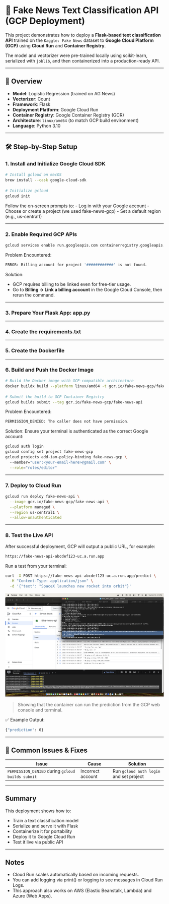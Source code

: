 # 🧠 Fake News Text Classification API (GCP Deployment)

This project demonstrates how to deploy a **Flask-based text classification API** trained on the `Kaggle: Fake News` dataset to **Google Cloud Platform (GCP)** using **Cloud Run** and **Container Registry**.

The model and vectorizer were pre-trained locally using scikit-learn, serialized with `joblib`, and then containerized into a production-ready API.

---

## 🚀 Overview

- **Model**: Logistic Regression (trained on AG News)
- **Vectorizer**: Count
- **Framework**: Flask  
- **Deployment Platform**: Google Cloud Run  
- **Container Registry**: Google Container Registry (GCR)  
- **Architecture**: `linux/amd64` (to match GCP build environment)  
- **Language**: Python 3.10  

---

## 🛠️ Step-by-Step Setup

### 1. Install and Initialize Google Cloud SDK

```bash
# Install gcloud on macOS
brew install --cask google-cloud-sdk

# Initialize gcloud
gcloud init
```

Follow the on-screen prompts to:
	- Log in with your Google account
	- Choose or create a project (we used fake-news-gcp)
	- Set a default region (e.g., us-central1)

---

### 2. Enable Required GCP APIs
```bash
gcloud services enable run.googleapis.com containerregistry.googleapis.com
```

Problem Encountered:
```bash
ERROR: Billing account for project '############' is not found.
```

Solution:
- GCP requires billing to be linked even for free-tier usage.
- Go to **Billing → Link a billing account** in the Google Cloud Console, then rerun the command.

---

### 3. Prepare Your Flask App: app.py

---

### 4. Create the requirements.txt

---

### 5. Create the Dockerfile

---

### 6. Build and Push the Docker Image
```bash
# Build the Docker image with GCP-compatible architecture
docker buildx build --platform linux/amd64 -t gcr.io/fake-news-gcp/fake-news-api .

# Submit the build to GCP Container Registry
gcloud builds submit --tag gcr.io/fake-news-gcp/fake-news-api
```

Problem Encountered:
```bash
PERMISSION_DENIED: The caller does not have permission.
```

Solution:
Ensure your terminal is authenticated as the correct Google account:
```bash
gcloud auth login
gcloud config set project fake-news-gcp
gcloud projects add-iam-policy-binding fake-news-gcp \                         
  --member="user:<your-email-here>@gmail.com" \
  --role="roles/editor"
```

---

### 7. Deploy to Cloud Run
```bash
gcloud run deploy fake-news-api \
  --image gcr.io/fake-news-gcp/fake-news-api \
  --platform managed \
  --region us-central1 \
  --allow-unauthenticated
```

---

### 8. Test the Live API
After successful deployment, GCP will output a public URL, for example:
```bash
https://fake-news-api-abcdef123-uc.a.run.app
```

Run a test from your terminal:
```bash
curl -X POST https://fake-news-api-abcdef123-uc.a.run.app/predict \
  -H "Content-Type: application/json" \
  -d '{"text": "SpaceX launches new rocket into orbit"}'
```

![Fake News Prediction](images/FakeNewsDetectionGCPPrediction.png)
> Showing that the container can run the prediction from the GCP web console and terminal.

✅ Example Output:
```bash
{"prediction": 0}
```

---

## 🧰 Common Issues & Fixes

| Issue | Cause | Solution |
|-------|--------|-----------|
| `PERMISSION_DENIED` during `gcloud builds submit` | Incorrect account | Run `gcloud auth login` and set project |

---

## Summary

This deployment shows how to:
- Train a text classification model
- Serialize and serve it with Flask
- Containerize it for portability
- Deploy it to Google Cloud Run
- Test it live via public API

---

## Notes

- Cloud Run scales automatically based on incoming requests.
- You can add logging via print() or logging to see messages in Cloud Run Logs.
- This approach also works on AWS (Elastic Beanstalk, Lambda) and Azure (Web Apps).
